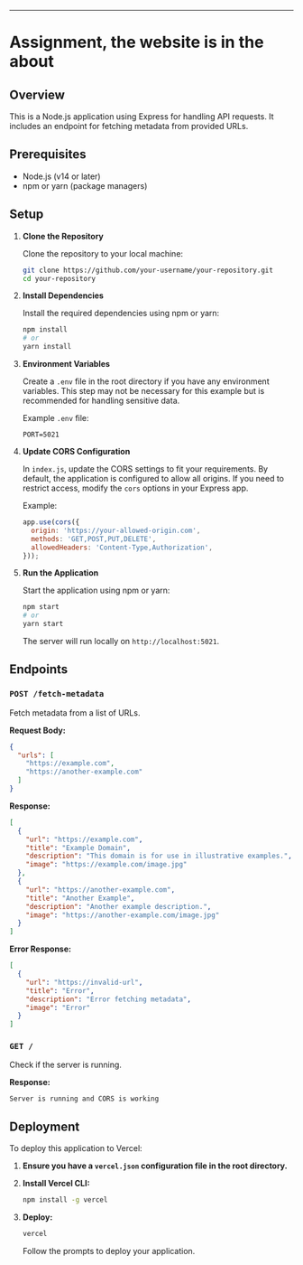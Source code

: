 ---

# Assignment, the website is in the about

## Overview

This is a Node.js application using Express for handling API requests. It includes an endpoint for fetching metadata from provided URLs.

## Prerequisites

- Node.js (v14 or later)
- npm or yarn (package managers)

## Setup

1. **Clone the Repository**

   Clone the repository to your local machine:

   ```bash
   git clone https://github.com/your-username/your-repository.git
   cd your-repository
   ```

2. **Install Dependencies**

   Install the required dependencies using npm or yarn:

   ```bash
   npm install
   # or
   yarn install
   ```

3. **Environment Variables**

   Create a `.env` file in the root directory if you have any environment variables. This step may not be necessary for this example but is recommended for handling sensitive data.

   Example `.env` file:
   ```
   PORT=5021
   ```

4. **Update CORS Configuration**

   In `index.js`, update the CORS settings to fit your requirements. By default, the application is configured to allow all origins. If you need to restrict access, modify the `cors` options in your Express app.

   Example:

   ```javascript
   app.use(cors({
     origin: 'https://your-allowed-origin.com',
     methods: 'GET,POST,PUT,DELETE',
     allowedHeaders: 'Content-Type,Authorization',
   }));
   ```

5. **Run the Application**

   Start the application using npm or yarn:

   ```bash
   npm start
   # or
   yarn start
   ```

   The server will run locally on `http://localhost:5021`.

## Endpoints

### `POST /fetch-metadata`

Fetch metadata from a list of URLs.

**Request Body:**

```json
{
  "urls": [
    "https://example.com",
    "https://another-example.com"
  ]
}
```

**Response:**

```json
[
  {
    "url": "https://example.com",
    "title": "Example Domain",
    "description": "This domain is for use in illustrative examples.",
    "image": "https://example.com/image.jpg"
  },
  {
    "url": "https://another-example.com",
    "title": "Another Example",
    "description": "Another example description.",
    "image": "https://another-example.com/image.jpg"
  }
]
```

**Error Response:**

```json
[
  {
    "url": "https://invalid-url",
    "title": "Error",
    "description": "Error fetching metadata",
    "image": "Error"
  }
]
```

### `GET /`

Check if the server is running.

**Response:**

```text
Server is running and CORS is working
```

## Deployment

To deploy this application to Vercel:

1. **Ensure you have a `vercel.json` configuration file in the root directory.**

2. **Install Vercel CLI:**

   ```bash
   npm install -g vercel
   ```

3. **Deploy:**

   ```bash
   vercel
   ```

   Follow the prompts to deploy your application.
